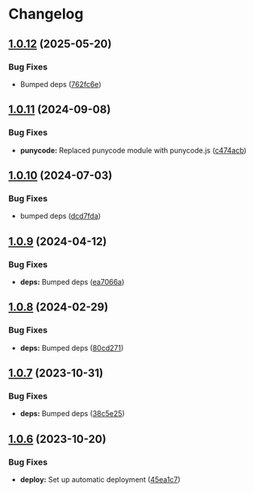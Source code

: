 # Changelog

## [1.0.12](https://github.com/postalsys/certs/compare/v1.0.11...v1.0.12) (2025-05-20)


### Bug Fixes

* Bumped deps ([762fc6e](https://github.com/postalsys/certs/commit/762fc6e0c82c63427a46fe99b23db72b8f2c7333))

## [1.0.11](https://github.com/postalsys/certs/compare/v1.0.10...v1.0.11) (2024-09-08)


### Bug Fixes

* **punycode:** Replaced punycode module with punycode.js ([c474acb](https://github.com/postalsys/certs/commit/c474acb46f90885f722a3bbd74ba824bf2a4cdae))

## [1.0.10](https://github.com/postalsys/certs/compare/v1.0.9...v1.0.10) (2024-07-03)


### Bug Fixes

* bumped deps ([dcd7fda](https://github.com/postalsys/certs/commit/dcd7fda5769c9e1e35fc4f06ea403ff0cd8bdef7))

## [1.0.9](https://github.com/postalsys/certs/compare/v1.0.8...v1.0.9) (2024-04-12)


### Bug Fixes

* **deps:** Bumped deps ([ea7066a](https://github.com/postalsys/certs/commit/ea7066a6589672d4bdb55dadf706c89adef518fe))

## [1.0.8](https://github.com/postalsys/certs/compare/v1.0.7...v1.0.8) (2024-02-29)


### Bug Fixes

* **deps:** Bumped deps ([80cd271](https://github.com/postalsys/certs/commit/80cd2710c33c2d3975be8dfde3b8f3f0187f7ad0))

## [1.0.7](https://github.com/postalsys/certs/compare/v1.0.6...v1.0.7) (2023-10-31)


### Bug Fixes

* **deps:** Bumped deps ([38c5e25](https://github.com/postalsys/certs/commit/38c5e2537a1f63e8dd1c3529feecd78794dffde2))

## [1.0.6](https://github.com/postalsys/certs/compare/v1.0.5...v1.0.6) (2023-10-20)


### Bug Fixes

* **deploy:** Set up automatic deployment ([45ea1c7](https://github.com/postalsys/certs/commit/45ea1c71d8a4bf8fdbacefa38fa529022e68748e))
